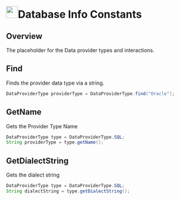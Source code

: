 # <img src="resources/jmaqslogo.jpg" height="32" width="32">Database Info Constants

## Overview
The placeholder for the Data provider types and interactions.

## Find
Finds the provider data type via a string.
```java
DataProviderType providerType = DataProviderType.find("Oracle");
```

## GetName
Gets the Provider Type Name
```java
DataProviderType type = DataProviderType.SQL;
String providerType = type.getName();
```

## GetDialectString
Gets the dialect string
```java
DataProviderType type = DataProviderType.SQL;
String dialectString = type.getDialectString();
```